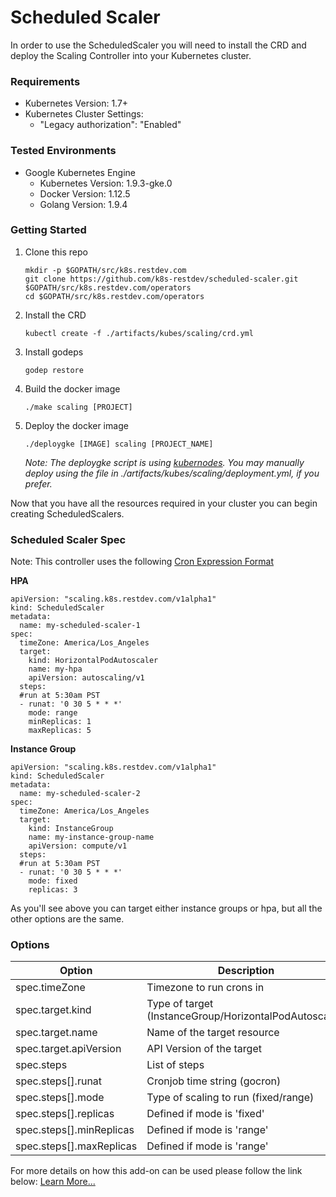 # Scheduled Scaler

In order to use the ScheduledScaler you will need to install the CRD and deploy the Scaling Controller into your Kubernetes cluster.


### Requirements

* Kubernetes Version: 1.7+
* Kubernetes Cluster Settings:
    * "Legacy authorization": "Enabled"


### Tested Environments

* Google Kubernetes Engine
    * Kubernetes Version: 1.9.3-gke.0
    * Docker Version: 1.12.5
    * Golang Version: 1.9.4


### Getting Started

1. Clone this repo
    ```
    mkdir -p $GOPATH/src/k8s.restdev.com
    git clone https://github.com/k8s-restdev/scheduled-scaler.git $GOPATH/src/k8s.restdev.com/operators
    cd $GOPATH/src/k8s.restdev.com/operators
    ```    
2. Install the CRD
    ```
    kubectl create -f ./artifacts/kubes/scaling/crd.yml
    ```
3. Install godeps
    ```
    godep restore
    ```
4. Build the docker image
    ```
    ./make scaling [PROJECT]
    ```
5. Deploy the docker image
    ```
    ./deploygke [IMAGE] scaling [PROJECT_NAME]
    ```
    *Note: The deploygke script is using [kubernodes](https://github.com/ericuldall/kubernodes). You may manually deploy using the file in ./artifacts/kubes/scaling/deployment.yml, if you prefer.* 

Now that you have all the resources required in your cluster you can begin creating ScheduledScalers.

### Scheduled Scaler Spec

Note: This controller uses the following [Cron Expression Format](https://godoc.org/github.com/robfig/cron#hdr-CRON_Expression_Format)

**HPA**

```
apiVersion: "scaling.k8s.restdev.com/v1alpha1"
kind: ScheduledScaler
metadata:
  name: my-scheduled-scaler-1
spec:
  timeZone: America/Los_Angeles
  target:
    kind: HorizontalPodAutoscaler
    name: my-hpa
    apiVersion: autoscaling/v1
  steps:
  #run at 5:30am PST
  - runat: '0 30 5 * * *'
    mode: range
    minReplicas: 1
    maxReplicas: 5
```

**Instance Group**

```
apiVersion: "scaling.k8s.restdev.com/v1alpha1"
kind: ScheduledScaler
metadata:
  name: my-scheduled-scaler-2
spec:
  timeZone: America/Los_Angeles
  target:
    kind: InstanceGroup
    name: my-instance-group-name
    apiVersion: compute/v1
  steps:
  #run at 5:30am PST
  - runat: '0 30 5 * * *'
    mode: fixed
    replicas: 3
```
As you'll see above you can target either instance groups or hpa, but all the other options are the same.

### Options

| Option | Description | Required |
|--|--|--|
| spec.timeZone | Timezone to run crons in | False |
| spec.target.kind | Type of target (InstanceGroup/HorizontalPodAutoscaler) | True
| spec.target.name | Name of the target resource | True
| spec.target.apiVersion | API Version of the target | True
| spec.steps | List of steps | True
| spec.steps[].runat | Cronjob time string (gocron) | True
| spec.steps[].mode | Type of scaling to run (fixed/range) | True
| spec.steps[].replicas | Defined if mode is 'fixed' | False
| spec.steps[].minReplicas | Defined if mode is 'range' | False
| spec.steps[].maxReplicas | Defined if mode is 'range' | False


For more details on how this add-on can be used please follow the link below:
[Learn More...](http://k8s.restdev.com/p/scheduled-scaler.html)
